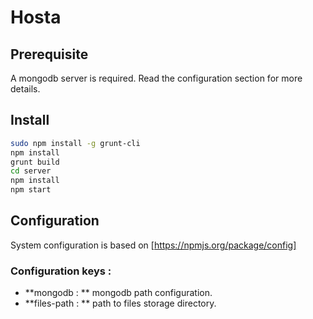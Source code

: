 Hosta
=======

Prerequisite
------------
A mongodb server is required. Read the configuration section for more details.

Install
-------
```sh
sudo npm install -g grunt-cli
npm install
grunt build
cd server
npm install
npm start
```

Configuration
-------------
System configuration is based on [https://npmjs.org/package/config]

### Configuration keys :
* **mongodb : ** mongodb path configuration.
* **files-path : ** path to files storage directory.
